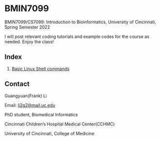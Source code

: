 # BMIN7099
BMIN7099/CS7099: Introduction to Bioinformatics, University of Cincinnati, Spring Semester 2022

I will post relevant coding tutorials and example codes for the course as needed. Enjoy the class!

## Index
1. [Basic Linux Shell commands](./markdown/shell_bootcamp.md)



## Contact

Guangyuan(Frank) Li

Email: li2g2@mail.uc.edu

PhD student, Biomedical Informatics

Cincinnati Children’s Hospital Medical Center(CCHMC)

University of Cincinnati, College of Medicine
